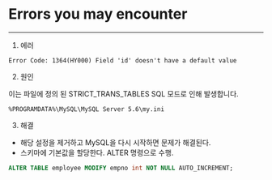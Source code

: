 # Errors you may encounter
------------


1. 에러
```
Error Code: 1364(HY000) Field 'id' doesn't have a default value
```

2. 원인  

이는 파일에 정의 된 STRICT_TRANS_TABLES SQL 모드로 인해 발생합니다. 
```
%PROGRAMDATA%\MySQL\MySQL Server 5.6\my.ini
```
3. 해결

* 해당 설정을 제거하고 MySQL을 다시 시작하면 문제가 해결된다.
* 스키마에 기본값을 할당한다. ALTER 명령으로 수행.

```SQL
ALTER TABLE employee MODIFY empno int NOT NULL AUTO_INCREMENT;
```

